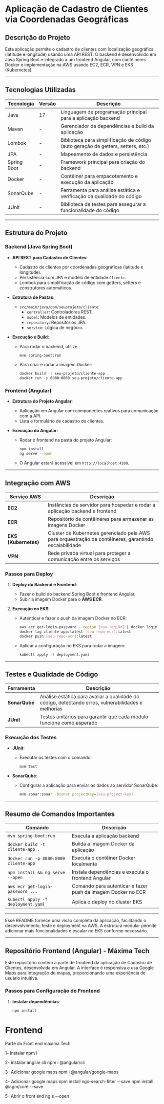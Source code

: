 # Aplicação de Cadastro de Clientes via Coordenadas Geográficas

## Descrição do Projeto

Esta aplicação permite o cadastro de clientes com localização geográfica (latitude e longitude) usando uma API REST. O backend é desenvolvido em Java Spring Boot e integrado a um frontend Angular, com contêineres Docker e implementação na AWS usando EC2, ECR, VPN e EKS (Kubernetes).

---

## Tecnologias Utilizadas

| Tecnologia      | Versão  | Descrição                                                                                   |
|-----------------|---------|-----------------------------------------------------------------------------------------------|
| Java            | 17      | Linguagem de programação principal para a aplicação backend                                   |
| Maven           | -       | Gerenciador de dependências e build da aplicação                                             |
| Lombok          | -       | Biblioteca para simplificação de código (auto geração de getters, setters, etc.)             |
| JPA             | -       | Mapeamento de dados e persistência                                                           |
| Spring Boot     | -       | Framework principal para criação do backend                                                  |
| Docker          | -       | Contêiner para empacotamento e execução da aplicação                                         |
| SonarQube       | -       | Ferramenta para análise estática e verificação da qualidade do código                        |
| JUnit           | -       | Biblioteca de testes para assegurar a funcionalidade do código                               |

---

## Estrutura do Projeto

### Backend (Java Spring Boot)

- **API REST para Cadastro de Clientes**:
  - Cadastro de clientes por coordenadas geográficas (latitude e longitude).
  - Persistência com JPA e modelo de entidade `Cliente`.
  - Lombok para simplificação de código com getters, setters e construtores automáticos.

- **Estrutura de Pastas**:
  - `src/main/java/com/seuprojeto/cliente`:
    - `controller`: Controladores REST.
    - `model`: Modelos de entidades.
    - `repository`: Repositórios JPA.
    - `service`: Lógica de negócio.

- **Execução e Build**:
  - Para rodar o backend, utilize:
    ```bash
    mvn spring-boot:run
    ```
  - Para criar e rodar a imagem Docker:
    ```bash
    docker build -t seu-projeto/cliente-app .
    docker run -p 8080:8080 seu-projeto/cliente-app
    ```

### Frontend (Angular)

- **Estrutura do Projeto Angular**:
  - Aplicação em Angular com componentes reativos para comunicação com a API.
  - Lista e formulário de cadastro de clientes.

- **Execução do Angular**:
  - Rodar o frontend na pasta do projeto Angular:
    ```bash
    npm install
    ng serve --open
    ```
  - O Angular estará acessível em `http://localhost:4200`.

---

## Integração com AWS

| Serviço AWS       | Descrição                                                                                                        |
|-------------------|------------------------------------------------------------------------------------------------------------------|
| **EC2**           | Instâncias de servidor para hospedar e rodar a aplicação backend e frontend                                     |
| **ECR**           | Repositório de contêineres para armazenar as imagens Docker                                                     |
| **EKS (Kubernetes)** | Cluster de Kubernetes gerenciado pela AWS para orquestração de contêineres, garantindo escalabilidade          |
| **VPN**           | Rede privada virtual para proteger a comunicação entre os serviços                                              |

### Passos para Deploy

1. **Deploy do Backend e Frontend**:
   - Fazer o build do backend Spring Boot e frontend Angular.
   - Subir a imagem Docker para o **AWS ECR**.

2. **Execução no EKS**:
   - Autenticar e fazer o push da imagem Docker no ECR:
     ```bash
     aws ecr get-login-password --region [sua-região] | docker login --username AWS --password-stdin [seu-repo-ecr]
     docker tag cliente-app:latest [seu-repo-ecr]:latest
     docker push [seu-repo-ecr]:latest
     ```
   - Aplicar a configuração no EKS para rodar a imagem:
     ```bash
     kubectl apply -f deployment.yaml
     ```

---

## Testes e Qualidade de Código

| Ferramenta   | Descrição                                                                                           |
|--------------|-----------------------------------------------------------------------------------------------------|
| **SonarQube**| Análise estática para avaliar a qualidade do código, detectando erros, vulnerabilidades e melhorias |
| **JUnit**    | Testes unitários para garantir que cada módulo funcione como esperado                               |

### Execução dos Testes

- **JUnit**:
  - Executar os testes com o comando:
    ```bash
    mvn test
    ```

- **SonarQube**:
  - Configurar a aplicação para enviar os dados ao servidor SonarQube:
    ```bash
    mvn sonar:sonar -Dsonar.projectKey=[seu-project-key]
    ```

---

## Resumo de Comandos Importantes

| Comando                                | Descrição                                                                                          |
|----------------------------------------|----------------------------------------------------------------------------------------------------|
| `mvn spring-boot:run`                  | Executa a aplicação backend                                                                       |
| `docker build -t cliente-app .`        | Builda a imagem Docker da aplicação                                                                |
| `docker run -p 8080:8080 cliente-app`  | Executa o contêiner Docker localmente                                                              |
| `npm install && ng serve --open`       | Instala dependências e executa o frontend Angular                                                  |
| `aws ecr get-login-password ...`       | Comando para autenticar e fazer push da imagem Docker no ECR                                       |
| `kubectl apply -f deployment.yaml`     | Aplica o deploy no cluster EKS                                                                     |

---

Esse README fornece uma visão completa da aplicação, facilitando o desenvolvimento, teste e deployment na AWS. A estrutura modular permite adicionar mais funcionalidades e escalar no EKS conforme necessário.



---

## Repositório Frontend (Angular) - Máxima Tech

Este repositório contém a parte de frontend da aplicação de Cadastro de Clientes, desenvolvida em Angular. A interface é responsiva e usa Google Maps para integração de mapas, proporcionando uma experiência de usuário intuitiva.

### Passos para Configuração do Frontend

1. **Instalar dependências**:
   ```bash
   npm install


# Frontend

Parte do Front end maxima Tech

1- instalar 
npm i

2- instalar angilar cli
npm i @angular/cli

3- Adicionar google maps
npm i @angular/google-maps

4- Adicionar google maps
npm install ngx-search-filter --save
npm install @agm/core --save


5- Abrir o front end 
ng s --open


